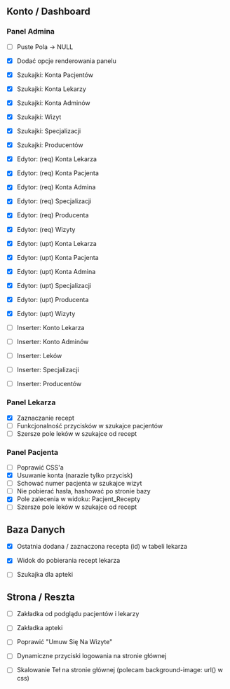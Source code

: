 
## Konto / Dashboard

### Panel Admina
- [ ] Puste Pola -> NULL  
- [x] Dodać opcje renderowania panelu
- [x] Szukajki: Konta Pacjentów
- [x] Szukajki: Konta Lekarzy
- [x] Szukajki: Konta Adminów
- [x] Szukajki: Wizyt
- [x] Szukajki: Specjalizacji
- [x] Szukajki: Producentów

- [x] Edytor: (req) Konta Lekarza
- [x] Edytor: (req) Konta Pacjenta
- [x] Edytor: (req) Konta Admina
- [x] Edytor: (req) Specjalizacji
- [x] Edytor: (req) Producenta
- [x] Edytor: (req) Wizyty
  
- [x] Edytor: (upt) Konta Lekarza
- [x] Edytor: (upt) Konta Pacjenta
- [x] Edytor: (upt) Konta Admina
- [x] Edytor: (upt) Specjalizacji
- [x] Edytor: (upt) Producenta
- [x] Edytor: (upt) Wizyty  
  
- [ ] Inserter: Konto Lekarza    
- [ ] Inserter: Konto Adminów    
- [ ] Inserter: Leków
- [ ] Inserter: Specjalizacji
- [ ] Inserter: Producentów
  
### Panel Lekarza
- [x] Zaznaczanie recept
- [ ] Funkcjonalność przycisków w szukajce pacjentów
- [ ] Szersze pole leków w szukajce od recept
  
### Panel Pacjenta
- [ ] Poprawić CSS'a
- [x] Usuwanie konta (narazie tylko przycisk)
- [ ] Schować numer pacjenta w szukajce wizyt
- [ ] Nie pobierać hasła, hashować po stronie bazy
- [x] Pole zalecenia w widoku: Pacjent_Recepty
- [ ] Szersze pole leków w szukajce od recept

## Baza Danych  
- [x] Ostatnia dodana / zaznaczona recepta (id) w tabeli lekarza
- [x] Widok do pobierania recept lekarza
- [ ] Szukajka dla apteki



## Strona / Reszta
- [ ] Zakładka od podglądu pacjentów i lekarzy
- [ ] Zakładka apteki
- [ ] Poprawić "Umuw Się Na Wizyte"
- [ ] Dynamiczne przyciski logowania na stronie głównej
- [ ] Skalowanie Teł na stronie głównej (polecam background-image: url() w css)
  
